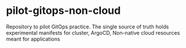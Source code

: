 # pilot-gitops-non-cloud
Repository to pilot GitOps practice. The single source of truth holds experimental manifests for cluster, ArgoCD, Non-native cloud resources meant for applications
